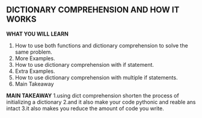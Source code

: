 ## DICTIONARY COMPREHENSION AND HOW IT WORKS

**WHAT YOU WILL LEARN**
1. How to use both functions and dictionary comprehension to solve the same problem.
2. More Examples.
3. How to use dictionary comprehension with if statement.
4. Extra Examples.
5. How to use dictionary comprehension with multiple if statements.
6. Main Takeaway


**MAIN TAKEAWAY**
1.using dict comprehension shorten the process of initializing a dictionary
2.and it also make your code pythonic and reable ans intact
3.it also makes you reduce the amount of code you write.
